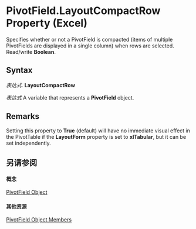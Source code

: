 
# PivotField.LayoutCompactRow Property (Excel)

Specifies whether or not a PivotField is compacted (items of multiple PivotFields are displayed in a single column) when rows are selected. Read/write  **Boolean**.


## Syntax

 _表达式_. **LayoutCompactRow**

 _表达式_ A variable that represents a **PivotField** object.


## Remarks

Setting this property to  **True** (default) will have no immediate visual effect in the PivotTable if the **LayoutForm** property is set to **xlTabular**, but it can be set independently.


## 另请参阅


#### 概念


[PivotField Object](52784960-e2da-b43a-1e37-2d4dae61c6d8.md)
#### 其他资源


[PivotField Object Members](http://msdn.microsoft.com/library/4a6ea12a-072c-a386-c855-7bf5f6eadd46%28Office.15%29.aspx)